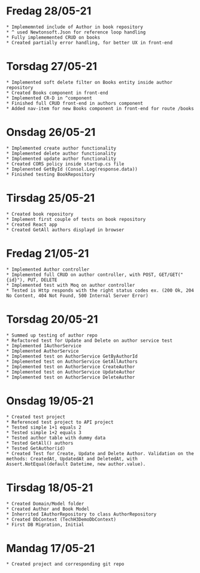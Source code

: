 ﻿# Fredag 28/05-21

	* Implememnted include of Author in book repository
	* ^ used Newtonsoft.Json for reference loop handling
	* Fully implememented CRUD on books
	* Created partially error handling, for better UX in front-end

# Torsdag 27/05-21

	* Implemented soft delete filter on Books entity inside author repository
	* Created Books component in front-end
	* Implemented CR-D in ^component
	* Finished full CRUD front-end in authors component
	* Added nav-item for new Books component in front-end for route /books

# Onsdag 26/05-21
	
	* Implemented create author functionality
	* Implemented delete author functionality
	* Implemented update author functionality
	* Created CORS policy inside startup.cs file
	* Implenented GetById (Consol.Log(response.data))
	* Finished testing BookRepository

# Tirsdag 25/05-21

	* Created book repository
	* Implement first couple of tests on book repository
	* Created React app
	* Created GetAll authors displayd in browser

# Fredag 21/05-21

	* Implemented Author controller
	* Implemented full CRUD on author controller, with POST, GET/GET("{id}"), PUT, DELETE
	* Implemented test with Moq on author controller
	* Tested is Http responds with the right status codes ex. (200 Ok, 204 No Content, 404 Not Found, 500 Internal Server Error)

# Torsdag 20/05-21

	* Summed up testing of author repo
	* Refactored test for Update and Delete on author service test
	* Implemented IAuthorService
	* Implemented AuthorService
	* Implemented test on AuthorService GetByAuthorId
	* Implemented test on AuthorService GetAllAuthors
	* Implemented test on AuthorService CreateAuthor
	* Implemented test on AuthorService UpdateAuthor
	* Implemented test on AuthorService DeleteAuthor

# Onsdag 19/05-21

	* Created test project 
	* Referenced test project to API project
	* Tested simple 1+1 equals 2
	* Tested simple 1+2 equals 3
	* Tested author table with dummy data
	* Tested GetAll() authors
	* Tested GetAuthor(id)
	* Created Test for Create, Update and Delete Author. Validation on the methods: CreatedAt, UpdatedAt and DeletedAt, with Assert.NotEqual(default Datetime, new author.value).

# Tirsdag 18/05-21

	* Created Domain/Model folder
	* Created Author and Book Model
	* Inherrited IAuthorRepository to class AuthorRepository
	* Created DbContext (TechH3DemoDbContext)
	* First DB Migration, Initial

# Mandag 17/05-21

	* Created project and corresponding git repo
